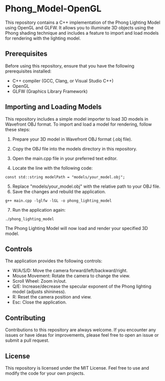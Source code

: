 # Phong_Model-OpenGL
This repository contains a C++ implementation of the Phong Lighting Model using OpenGL and GLFW. It allows you to illuminate 3D objects using the Phong shading technique and includes a feature to import and load models for rendering with the lighting model.

## Prerequisites
Before using this repository, ensure that you have the following prerequisites installed:

- C++ compiler (GCC, Clang, or Visual Studio C++)
- OpenGL
- GLFW (Graphics Library Framework)

## Importing and Loading Models
This repository includes a simple model importer to load 3D models in Wavefront OBJ format. To import and load a model for rendering, follow these steps:

1) Prepare your 3D model in Wavefront OBJ format (.obj file).

2) Copy the OBJ file into the models directory in this repository.

3) Open the main.cpp file in your preferred text editor.

4) Locate the line with the following code:
```
const std::string modelPath = "models/your_model.obj";

```
5) Replace "models/your_model.obj" with the relative path to your OBJ file.
6) Save the changes and rebuild the application.
```
g++ main.cpp -lglfw -lGL -o phong_lighting_model
```
7) Run the application again:
```
./phong_lighting_model
```
The Phong Lighting Model will now load and render your specified 3D model.

## Controls
The application provides the following controls:

- W/A/S/D: Move the camera forward/left/backward/right.
- Mouse Movement: Rotate the camera to change the view.
- Scroll Wheel: Zoom in/out.
- Q/E: Increase/decrease the specular exponent of the Phong lighting model (adjusts shininess).
- R: Reset the camera position and view.
- Esc: Close the application.

## Contributing
Contributions to this repository are always welcome. If you encounter any issues or have ideas for improvements, please feel free to open an issue or submit a pull request.

## License
This repository is licensed under the MIT License. Feel free to use and modify the code for your own projects.
